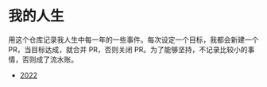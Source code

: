 # 我的人生
用这个仓库记录我人生中每一年的一些事件。每次设定一个目标，我都会新建一个 PR，当目标达成，就合并 PR，否则关闭 PR。为了能够坚持，不记录比较小的事情，否则成了流水账。

- [2022](./2022.md)
